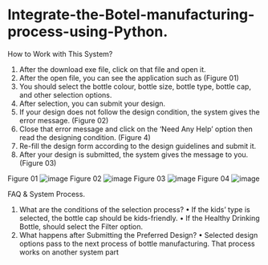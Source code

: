 # Integrate-the-Botel-manufacturing-process-using-Python.
How to Work with This System?
1) After the download exe file, click on that file and open it.
2) After the open file, you can see the application such as (Figure 01)
3) You should select the bottle colour, bottle size, bottle type, bottle cap, and other selection options.
4) After selection, you can submit your design.
5) If your design does not follow the design condition, the system gives the error message. (Figure 02)
6) Close that error message and click on the ‘Need Any Help’ option then read the designing condition. (Figure 4)
7) Re-fill the design form according to the design guidelines and submit it.
8) After your design is submitted, the system gives the message to you. (Figure 03)

Figure 01
![image](https://github.com/ThiyuniRobertson/EAD-Assignment/assets/51923886/b1fceffd-b650-4fb0-8763-f070305be1cc)
Figure 02
![image](https://github.com/ThiyuniRobertson/EAD-Assignment/assets/51923886/ba7884b9-1d5d-4957-8cc2-4d4a3c20a388)
Figure 03
![image](https://github.com/ThiyuniRobertson/EAD-Assignment/assets/51923886/460040ca-888b-464f-8ffb-006792da564a)
Figure 04
![image](https://github.com/ThiyuniRobertson/EAD-Assignment/assets/51923886/6206b1f8-0858-4bea-9279-be456556cdef)

FAQ & System Process.
1. What are the conditions of the selection process?
   • If the kids’ type is selected, the bottle cap should be kids-friendly.
   • If the Healthy Drinking Bottle, should select the Filter option.
3. What happens after Submitting the Preferred Design?
   • Selected design options pass to the next process of bottle manufacturing. That process works on another system part




